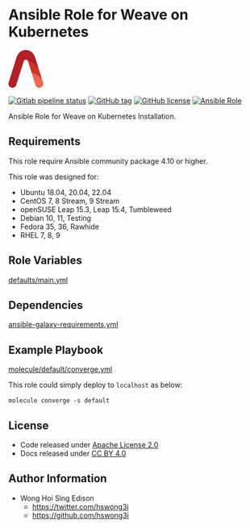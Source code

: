 # Ansible Role for Weave on Kubernetes

<a href="https://alvistack.com" title="AlviStack" target="_blank"><img src="/alvistack.svg" height="75" alt="AlviStack"></a>

[![Gitlab pipeline status](https://img.shields.io/gitlab/pipeline/alvistack/ansible-role-kube_weave/master)](https://gitlab.com/alvistack/ansible-role-kube_weave/-/pipelines)
[![GitHub tag](https://img.shields.io/github/tag/alvistack/ansible-role-kube_weave.svg)](https://github.com/alvistack/ansible-role-kube_weave/tags)
[![GitHub license](https://img.shields.io/github/license/alvistack/ansible-role-kube_weave.svg)](https://github.com/alvistack/ansible-role-kube_weave/blob/master/LICENSE)
[![Ansible Role](https://img.shields.io/badge/galaxy-alvistack.kube_weave-blue.svg)](https://galaxy.ansible.com/alvistack/kube_weave)

Ansible Role for Weave on Kubernetes Installation.

## Requirements

This role require Ansible community package 4.10 or higher.

This role was designed for:

  - Ubuntu 18.04, 20.04, 22.04
  - CentOS 7, 8 Stream, 9 Stream
  - openSUSE Leap 15.3, Leap 15.4, Tumbleweed
  - Debian 10, 11, Testing
  - Fedora 35, 36, Rawhide
  - RHEL 7, 8, 9

## Role Variables

[defaults/main.yml](defaults/main.yml)

## Dependencies

[ansible-galaxy-requirements.yml](ansible-galaxy-requirements.yml)

## Example Playbook

[molecule/default/converge.yml](molecule/default/converge.yml)

This role could simply deploy to `localhost` as below:

    molecule converge -s default

## License

  - Code released under [Apache License 2.0](LICENSE)
  - Docs released under [CC BY 4.0](http://creativecommons.org/licenses/by/4.0/)

## Author Information

  - Wong Hoi Sing Edison
      - <https://twitter.com/hswong3i>
      - <https://github.com/hswong3i>
